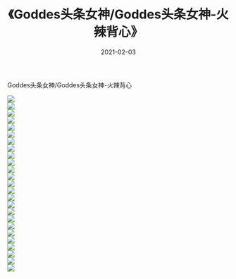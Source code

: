 ﻿---
layout: post
title:  《Goddes头条女神/Goddes头条女神-火辣背心》
date:   2021-02-03
img: http://img.660000.xyz/Sharelink/网络美图/2021/Goddes头条女神/Goddes头条女神-火辣背心/000.jpg
categories: [美女, 清纯, 唯美]
---

Goddes头条女神/Goddes头条女神-火辣背心

 ![](http://img.660000.xyz/Sharelink/网络美图/2021/Goddes头条女神/Goddes头条女神-火辣背心/001.jpg) <br>![](http://img.660000.xyz/Sharelink/网络美图/2021/Goddes头条女神/Goddes头条女神-火辣背心/002.jpg) <br>![](http://img.660000.xyz/Sharelink/网络美图/2021/Goddes头条女神/Goddes头条女神-火辣背心/003.jpg) <br>![](http://img.660000.xyz/Sharelink/网络美图/2021/Goddes头条女神/Goddes头条女神-火辣背心/004.jpg) <br>![](http://img.660000.xyz/Sharelink/网络美图/2021/Goddes头条女神/Goddes头条女神-火辣背心/005.jpg) <br>![](http://img.660000.xyz/Sharelink/网络美图/2021/Goddes头条女神/Goddes头条女神-火辣背心/006.jpg) <br>![](http://img.660000.xyz/Sharelink/网络美图/2021/Goddes头条女神/Goddes头条女神-火辣背心/007.jpg) <br>![](http://img.660000.xyz/Sharelink/网络美图/2021/Goddes头条女神/Goddes头条女神-火辣背心/008.jpg) <br>![](http://img.660000.xyz/Sharelink/网络美图/2021/Goddes头条女神/Goddes头条女神-火辣背心/009.jpg) <br>![](http://img.660000.xyz/Sharelink/网络美图/2021/Goddes头条女神/Goddes头条女神-火辣背心/010.jpg) <br>![](http://img.660000.xyz/Sharelink/网络美图/2021/Goddes头条女神/Goddes头条女神-火辣背心/011.jpg) <br>![](http://img.660000.xyz/Sharelink/网络美图/2021/Goddes头条女神/Goddes头条女神-火辣背心/012.jpg) <br>![](http://img.660000.xyz/Sharelink/网络美图/2021/Goddes头条女神/Goddes头条女神-火辣背心/013.jpg) <br>![](http://img.660000.xyz/Sharelink/网络美图/2021/Goddes头条女神/Goddes头条女神-火辣背心/014.jpg) <br>![](http://img.660000.xyz/Sharelink/网络美图/2021/Goddes头条女神/Goddes头条女神-火辣背心/015.jpg) <br>![](http://img.660000.xyz/Sharelink/网络美图/2021/Goddes头条女神/Goddes头条女神-火辣背心/016.jpg) <br>![](http://img.660000.xyz/Sharelink/网络美图/2021/Goddes头条女神/Goddes头条女神-火辣背心/017.jpg) <br>![](http://img.660000.xyz/Sharelink/网络美图/2021/Goddes头条女神/Goddes头条女神-火辣背心/018.jpg) <br>![](http://img.660000.xyz/Sharelink/网络美图/2021/Goddes头条女神/Goddes头条女神-火辣背心/019.jpg) <br>![](http://img.660000.xyz/Sharelink/网络美图/2021/Goddes头条女神/Goddes头条女神-火辣背心/020.jpg) <br>![](http://img.660000.xyz/Sharelink/网络美图/2021/Goddes头条女神/Goddes头条女神-火辣背心/021.jpg) <br>![](http://img.660000.xyz/Sharelink/网络美图/2021/Goddes头条女神/Goddes头条女神-火辣背心/022.jpg) <br>![](http://img.660000.xyz/Sharelink/网络美图/2021/Goddes头条女神/Goddes头条女神-火辣背心/023.jpg) <br>![](http://img.660000.xyz/Sharelink/网络美图/2021/Goddes头条女神/Goddes头条女神-火辣背心/024.jpg) <br>![](http://img.660000.xyz/Sharelink/网络美图/2021/Goddes头条女神/Goddes头条女神-火辣背心/025.jpg) <br>